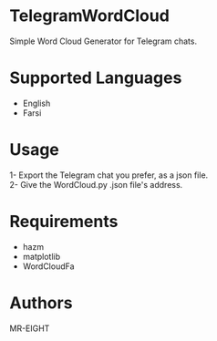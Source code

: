 # TelegramWordCloud

Simple Word Cloud Generator for Telegram chats.


# Supported Languages
- English
- Farsi

# Usage
1- Export the Telegram chat you prefer, as a json file.  
2- Give the WordCloud.py .json file's address.

# Requirements
- hazm
- matplotlib
- WordCloudFa


# Authors
MR-EIGHT
